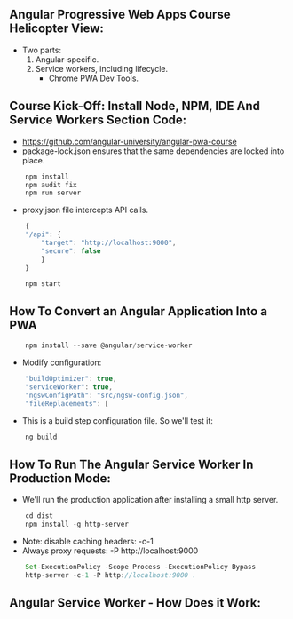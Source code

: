 ## Angular Progressive Web Apps Course Helicopter View:
- Two parts:
    1. Angular-specific.
    2. Service workers, including lifecycle.
	    - Chrome PWA Dev Tools.

## Course Kick-Off: Install Node, NPM, IDE And Service Workers Section Code:
- https://github.com/angular-university/angular-pwa-course
- package-lock.json ensures that the same dependencies are locked into place.
```javascript
    npm install
    npm audit fix
    npm run server
```
- proxy.json file intercepts API calls.
```javascript
    {
    "/api": {
        "target": "http://localhost:9000",
        "secure": false 
        }
    }
```
```javascript
    npm start
```

## How To Convert an Angular Application Into a PWA
```javascript
    npm install --save @angular/service-worker
```
- Modify configuration:
```javascript
    "buildOptimizer": true,
    "serviceWorker": true,
    "ngswConfigPath": "src/ngsw-config.json",
    "fileReplacements": [
```
- This is a build step configuration file. So we'll test it:
```javascript
    ng build
```

## How To Run The Angular Service Worker In Production Mode:
- We'll run the production application after installing a small http server.
```javascript
    cd dist
    npm install -g http-server
```
- Note: disable caching headers: -c-1
- Always proxy requests: -P http://localhost:9000
```javascript
    Set-ExecutionPolicy -Scope Process -ExecutionPolicy Bypass
    http-server -c-1 -P http://localhost:9000 .
```

## Angular Service Worker - How Does it Work: